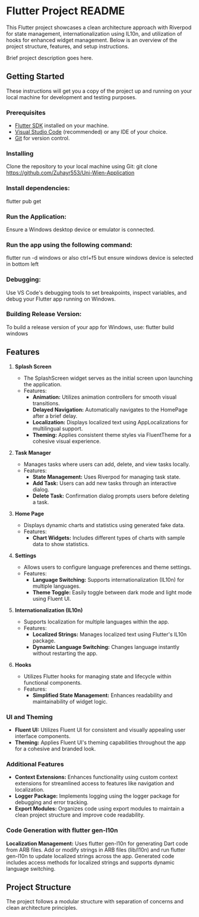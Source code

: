 # Flutter Project README

This Flutter project showcases a clean architecture approach with Riverpod for state management, internationalization using IL10n, and utilization of hooks for enhanced widget management. Below is an overview of the project structure, features, and setup instructions.

Brief project description goes here.

## Getting Started

These instructions will get you a copy of the project up and running on your local machine for development and testing purposes.

### Prerequisites

- [Flutter SDK](https://flutter.dev/docs/get-started/install) installed on your machine.
- [Visual Studio Code](https://code.visualstudio.com/) (recommended) or any IDE of your choice.
- [Git](https://git-scm.com/) for version control.

### Installing

   Clone the repository to your local machine using Git:
   git clone https://github.com/Zuhayr553/Uni-Wien-Application

   ### Install dependencies:   
   flutter pub get

   ### Run the Application:
   Ensure a Windows desktop device or emulator is connected.

   ### Run the app using the following command: 
   flutter run -d windows
   or also ctrl+f5 but ensure windows device is selected in bottom left

  ### Debugging:
   Use VS Code\'s debugging tools to set breakpoints, inspect variables, and debug your Flutter app running on Windows.

   ### Building Release Version:
   To build a release version of your app for Windows, use:
   flutter build windows


## Features

1. **Splash Screen**
   - The SplashScreen widget serves as the initial screen upon launching the application.
   - Features:
     - **Animation:** Utilizes animation controllers for smooth visual transitions.
     - **Delayed Navigation:** Automatically navigates to the HomePage after a brief delay.
     - **Localization:** Displays localized text using AppLocalizations for multilingual support.
     - **Theming:** Applies consistent theme styles via FluentTheme for a cohesive visual experience.

2. **Task Manager**
   - Manages tasks where users can add, delete, and view tasks locally.
   - Features:
     - **State Management:** Uses Riverpod for managing task state.
     - **Add Task:** Users can add new tasks through an interactive dialog.
     - **Delete Task:** Confirmation dialog prompts users before deleting a task.

3. **Home Page**
   - Displays dynamic charts and statistics using generated fake data.
   - Features:
     - **Chart Widgets:** Includes different types of charts with sample data to show statistics.

4. **Settings**
   - Allows users to configure language preferences and theme settings.
   - Features:
     - **Language Switching:** Supports internationalization (IL10n) for multiple languages.
     - **Theme Toggle:** Easily toggle between dark mode and light mode using Fluent UI.

5. **Internationalization (IL10n)**
   - Supports localization for multiple languages within the app.
   - Features:
     - **Localized Strings:** Manages localized text using Flutter's IL10n package.
     - **Dynamic Language Switching:** Changes language instantly without restarting the app.

6. **Hooks**
   - Utilizes Flutter hooks for managing state and lifecycle within functional components.
   - Features:
     - **Simplified State Management:** Enhances readability and maintainability of widget logic.

### UI and Theming

- **Fluent UI:** Utilizes Fluent UI for consistent and visually appealing user interface components.
- **Theming:** Applies Fluent UI's theming capabilities throughout the app for a cohesive and branded look.

### Additional Features

- **Context Extensions:** Enhances functionality using custom context extensions for streamlined access to features like navigation and localization.
- **Logger Package:** Implements logging using the logger package for debugging and error tracking.
- **Export Modules:** Organizes code using export modules to maintain a clean project structure and improve code readability.

### Code Generation with flutter gen-l10n

**Localization Management:** Uses flutter gen-l10n for generating Dart code from ARB files. Add or modify strings in ARB files (lib/l10n) and run flutter gen-l10n to update localized strings across the app. Generated code includes access methods for localized strings and supports dynamic language switching.





## Project Structure 
 The project follows a modular structure with separation of concerns and clean architecture principles.



